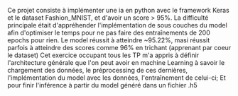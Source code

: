 Ce projet consiste à implémenter une ia en python avec le framework Keras et le dataset Fashion_MNIST, et d'avoir un score > 95%.
La difficulté principale était d'appréhender l'implémentation de sous couches du model afin d'optimiser le temps pour ne pas faire des entraînements de 200 epochs pour rien.
Le model réussit à atteindre ~95.22%, masi réussit parfois à atteindre des scores comme 96% en trichant (apprenant par coeur le dataset) 
Cet exercice occupant tous les TP m'a appris à définir l'architecture générale que l'on peut avoir en machine Learning à savoir le chargement des données, le préprocessing de ces dernières, l'implémentation du model avec les données, l'entraînement de celui-ci; Et pour finir l'inférence à partir du model généré dans un fichier .h5
